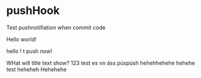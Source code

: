 # pushHook
Test pushnotifiation when commit code

Hello world!

hello !
t
push now!

WHat will title text show?
123
test
es vn
áss púspúsh
hehehhehehe
hehehe
test
heheheh
Hehehehe

